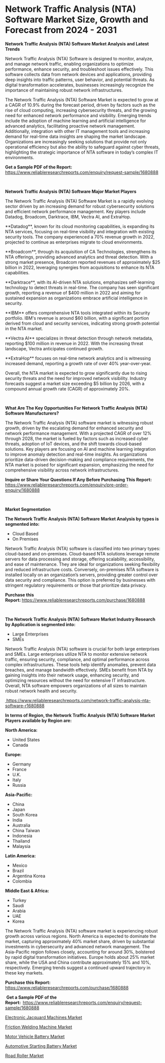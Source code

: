 <p><h1>Network Traffic Analysis (NTA) Software Market Size, Growth and Forecast from 2024 - 2031</h1></p><p><strong>Network Traffic Analysis (NTA) Software Market Analysis and Latest Trends</strong></p>
<p><p>Network Traffic Analysis (NTA) Software is designed to monitor, analyze, and manage network traffic, enabling organizations to optimize performance, enhance security, and troubleshoot issues effectively. This software collects data from network devices and applications, providing deep insights into traffic patterns, user behavior, and potential threats. As digital transformation accelerates, businesses increasingly recognize the importance of maintaining robust network infrastructures. </p><p>The Network Traffic Analysis (NTA) Software Market is expected to grow at a CAGR of 10.9% during the forecast period, driven by factors such as the rise of cloud computing, increasing cybersecurity threats, and the growing need for enhanced network performance and visibility. Emerging trends include the adoption of machine learning and artificial intelligence for advanced analytics, facilitating proactive network management. Additionally, integration with other IT management tools and increasing demand for real-time data insights are shaping the market landscape. Organizations are increasingly seeking solutions that provide not only operational efficiency but also the ability to safeguard against cyber threats, highlighting the strategic importance of NTA software in today’s complex IT environments.</p></p>
<p><strong>Get a Sample PDF of the Report:&nbsp;</strong> <a href="https://www.reliableresearchreports.com/enquiry/request-sample/1680888?utm_campaign=1581&utm_medium=2&utm_source=Github&utm_content=ia&utm_term=16122024&utm_id=network-traffic-analysis-nta-software">https://www.reliableresearchreports.com/enquiry/request-sample/1680888</a></p>
<p>&nbsp;</p>
<p><strong>Network Traffic Analysis (NTA) Software Major Market Players</strong></p>
<p><p>The Network Traffic Analysis (NTA) Software Market is a rapidly evolving sector driven by an increasing demand for robust cybersecurity solutions and efficient network performance management. Key players include Datadog, Broadcom, Darktrace, IBM, Vectra AI, and ExtraHop.</p><p>**Datadog**, known for its cloud monitoring capabilities, is expanding its NTA services, focusing on real-time visibility and integration with existing security tools. The company experienced a 70% revenue growth in 2022, projected to continue as enterprises migrate to cloud environments.</p><p>**Broadcom**, through its acquisition of CA Technologies, strengthens its NTA offerings, providing advanced analytics and threat detection. With a strong market presence, Broadcom reported revenues of approximately $25 billion in 2022, leveraging synergies from acquisitions to enhance its NTA capabilities.</p><p>**Darktrace**, with its AI-driven NTA solutions, emphasizes self-learning technology to detect threats in real-time. The company has seen significant growth, reporting a revenue of $400 million in 2022 and aiming for sustained expansion as organizations embrace artificial intelligence in security.</p><p>**IBM** offers comprehensive NTA tools integrated within its Security portfolio. IBM's revenue is around $60 billion, with a significant portion derived from cloud and security services, indicating strong growth potential in the NTA market.</p><p>**Vectra AI** specializes in threat detection through network metadata, reporting $100 million in revenue in 2022. With the increasing threat landscape, Vectra anticipates continued growth.</p><p>**ExtraHop** focuses on real-time network analytics and is witnessing increased demand, reporting a growth rate of over 40% year-over-year.</p><p>Overall, the NTA market is expected to grow significantly due to rising security threats and the need for improved network visibility. Industry forecasts suggest a market size exceeding $5 billion by 2026, with a compound annual growth rate (CAGR) of approximately 20%.</p></p>
<p>&nbsp;</p>
<p><strong>What Are The Key Opportunities For Network Traffic Analysis (NTA) Software Manufacturers?</strong></p>
<p><p>The Network Traffic Analysis (NTA) software market is witnessing robust growth, driven by the escalating demand for enhanced security and network performance management. With a projected CAGR of over 12% through 2028, the market is fueled by factors such as increased cyber threats, adoption of IoT devices, and the shift towards cloud-based solutions. Key players are focusing on AI and machine learning integration to improve anomaly detection and real-time insights. As organizations prioritize data-driven decision-making and compliance requirements, the NTA market is poised for significant expansion, emphasizing the need for comprehensive visibility across network infrastructures.</p></p>
<p><strong>Inquire or Share Your Questions If Any Before Purchasing This Report:</strong> <a href="https://www.reliableresearchreports.com/enquiry/pre-order-enquiry/1680888?utm_campaign=1581&utm_medium=2&utm_source=Github&utm_content=ia&utm_term=16122024&utm_id=network-traffic-analysis-nta-software">https://www.reliableresearchreports.com/enquiry/pre-order-enquiry/1680888</a></p>
<p>&nbsp;</p>
<p><strong>Market Segmentation</strong></p>
<p><strong>The Network Traffic Analysis (NTA) Software Market Analysis by types is segmented into:</strong></p>
<p><ul><li>Cloud Based</li><li>On Premises</li></ul></p>
<p><p>Network Traffic Analysis (NTA) software is classified into two primary types: cloud-based and on-premises. Cloud-based NTA solutions leverage remote servers for data processing and storage, offering scalability, accessibility, and ease of maintenance. They are ideal for organizations seeking flexibility and reduced infrastructure costs. Conversely, on-premises NTA software is installed locally on an organization’s servers, providing greater control over data security and compliance. This option is preferred by businesses with stringent regulatory requirements or those that prioritize data privacy.</p></p>
<p><strong>Purchase this Report:&nbsp;</strong><a href="https://www.reliableresearchreports.com/purchase/1680888?utm_campaign=1581&utm_medium=2&utm_source=Github&utm_content=ia&utm_term=16122024&utm_id=network-traffic-analysis-nta-software">https://www.reliableresearchreports.com/purchase/1680888</a></p>
<p>&nbsp;</p>
<p><strong>The Network Traffic Analysis (NTA) Software Market Industry Research by Application is segmented into:</strong></p>
<p><ul><li>Large Enterprises</li><li>SMEs</li></ul></p>
<p><p>Network Traffic Analysis (NTA) software is crucial for both large enterprises and SMEs. Large enterprises utilize NTA to monitor extensive network traffic, ensuring security, compliance, and optimal performance across complex infrastructures. These tools help identify anomalies, prevent data breaches, and manage bandwidth effectively. SMEs benefit from NTA by gaining insights into their network usage, enhancing security, and optimizing resources without the need for extensive IT infrastructure. Overall, NTA software empowers organizations of all sizes to maintain robust network health and security.</p></p>
<p><a href="https://www.reliableresearchreports.com/network-traffic-analysis-nta-software-r1680888?utm_campaign=1581&utm_medium=2&utm_source=Github&utm_content=ia&utm_term=16122024&utm_id=network-traffic-analysis-nta-software">&nbsp;https://www.reliableresearchreports.com/network-traffic-analysis-nta-software-r1680888</a></p>
<p><strong>In terms of Region, the Network Traffic Analysis (NTA) Software Market Players available by Region are:</strong></p>
<p>
    <p> <strong> North America: </strong>
        <ul>
            <li>United States</li>
            <li>Canada</li>
        </ul>
        </p> 
    <p> <strong> Europe: </strong>
        <ul>
            <li>Germany</li>
            <li>France</li>
            <li>U.K.</li>
            <li>Italy</li>
            <li>Russia</li>
        </ul>
        </p> 
    <p> <strong> Asia-Pacific: </strong>
        <ul>
            <li>China</li>
            <li>Japan</li>
            <li>South Korea</li>
            <li>India</li>
            <li>Australia</li>
            <li>China Taiwan</li>
            <li>Indonesia</li>
            <li>Thailand</li>
            <li>Malaysia</li>
        </ul>
        </p> 
    <p> <strong> Latin America: </strong>
        <ul>
            <li>Mexico</li>
            <li>Brazil</li>
            <li>Argentina Korea</li>
            <li>Colombia</li>
        </ul>
        </p> 
    <p> <strong> Middle East & Africa: </strong>
        <ul>
            <li>Turkey</li>
            <li>Saudi</li>
            <li>Arabia</li>
            <li>UAE</li>
            <li>Korea</li>
        </ul>
    </p>
    </p>
<p><p>The Network Traffic Analysis (NTA) software market is experiencing robust growth across various regions. North America is expected to dominate the market, capturing approximately 40% market share, driven by substantial investments in cybersecurity and advanced network management. The Asia-Pacific region follows closely, accounting for around 30%, bolstered by rapid digital transformation initiatives. Europe holds about 25% market share, while the USA and China contribute approximately 15% and 10%, respectively. Emerging trends suggest a continued upward trajectory in these key markets.</p></p>
<p><strong>Purchase this Report: </strong><a href="https://www.reliableresearchreports.com/purchase/1680888?utm_campaign=1581&utm_medium=2&utm_source=Github&utm_content=ia&utm_term=16122024&utm_id=network-traffic-analysis-nta-software">https://www.reliableresearchreports.com/purchase/1680888</a></p>
<p>&nbsp;<strong>Get a Sample PDF of the Report:&nbsp;&nbsp;</strong><a href="https://www.reliableresearchreports.com/enquiry/request-sample/1680888?utm_campaign=1581&utm_medium=2&utm_source=Github&utm_content=ia&utm_term=16122024&utm_id=network-traffic-analysis-nta-software">https://www.reliableresearchreports.com/enquiry/request-sample/1680888</a></p>
<p><strong></strong></p>
<p><p><a href="https://github.com/mookiesville/Market-Research-Report-List-1/blob/main/electronic-jacquard-machines-market.md?utm_campaign=1581&utm_medium=2&utm_source=Github&utm_content=ia&utm_term=16122024&utm_id=network-traffic-analysis-nta-software">Electronic Jacquard Machines Market</a></p><p><a href="https://www.linkedin.com/pulse/market-insights-evaluating-competitors-friction-welding-rwqce?utm_campaign=1581&utm_medium=2&utm_source=Github&utm_content=ia&utm_term=16122024&utm_id=network-traffic-analysis-nta-software">Friction Welding Machine Market</a></p><p><a href="https://www.linkedin.com/pulse/global-motor-vehicle-battery-market-analysis-projected-scope-size-jdrdc?utm_campaign=1581&utm_medium=2&utm_source=Github&utm_content=ia&utm_term=16122024&utm_id=network-traffic-analysis-nta-software">Motor Vehicle Battery Market</a></p><p><a href="https://www.linkedin.com/pulse/global-automotive-starting-battery-industry-analysis-share-growth-uxjic?utm_campaign=1581&utm_medium=2&utm_source=Github&utm_content=ia&utm_term=16122024&utm_id=network-traffic-analysis-nta-software">Automotive Starting Battery Market</a></p><p><a href="https://www.linkedin.com/pulse/road-roller-market-research-report-growth-trends-size-share-806we?utm_campaign=1581&utm_medium=2&utm_source=Github&utm_content=ia&utm_term=16122024&utm_id=network-traffic-analysis-nta-software">Road Roller Market</a></p></p>